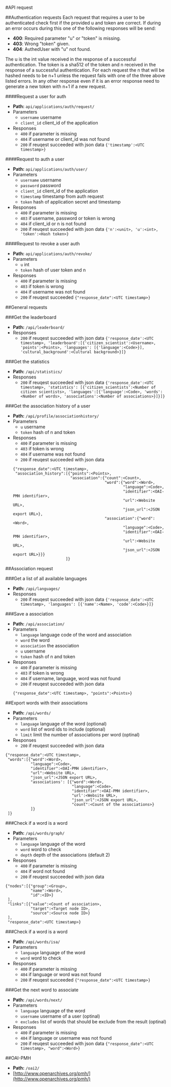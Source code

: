#API request

##Authentication requests
Each request that requires a user to be authenticated check first if the provided
u and token are correct. If during an error occurs during this one of the
following responses will be send:
* **400**: Required parameter "u" or "token" is missing.
* **403**: Wrong "token" given.
* **404**: AuthedUser with "u" not found.

The u is the int value received in the response of a successful authentication.
The token is a sha512 of the token and n received in the response of a successful
authentication. For each request the n that will be hashed needs to be n+1 unless
the request fails with one of the three above listed errors. In any other
response even if it is an error response need to generate a new token with n+1
if a new request.

####Request a user for auth
* **Path:** `api/applications/auth/request/`
* Parameters
  * `username` username
  * `client_id` client_id of the application
* Responses
  * `400` if parameter is missing
  * `404` if username or client_id was not found
  * `200` if reuqest succeeded with json data `{'timestamp':<UTC timestamp>}`

####Request to auth a user
* **Path:** `api/applications/auth/user/`
* Parameters
  * `username` username
  * `password` password
  * `client_id` client_id of the application
  * `timestamp` timestamp from auth request
  * `token` hash of application secret and timestamp
* Responses
  * `400` if parameter is missing
  * `403` if username, password or token is wrong
  * `404` if client_id or n is not found
  * `200` if reuqest succeeded with json data `{'n':<unit>, 'u':<int>, 'token':<Hash token>}`

####Request to revoke a user auth
* **Path:** `api/applications/auth/revoke/`
* Parameters
  * `u` int
  * `token` hash of user token and n
* Responses
  * `400` if parameter is missing
  * `403` if token is wrong
  * `404` if username was not found
  * `200` if reuqest succeeded ```{"response_date":<UTC timestamp>}```

##General requests

###Get the leaderboard
* **Path:** `/api/leaderboard/`
* Responses
  * `200` if reuqest succeeded with json data `{'response_date':<UTC timestamp>, 'leaderboard':[{'citizen_scientist':<Username>, 'points':<Points>, 'languages': [{'language':<Code>}], 'cultural_background':<Cultural background>}]}`

###Get the statistics
* **Path:** `/api/statistics/`
* Responses
  * `200` if reuqest succeeded with json data `{'response_date':<UTC timestamp>, 'statistics': [{'citizen_scientists':<Number of citizen scientists>, 'languages':[{'language':<Code>, 'words':<Number of words>, 'associations':<Number of associations>}]}]}`

###Get the association history of a user
* **Path:** `/api/profile/associationhistory/`
* Parameters
  * `u` username
  * `token` hash of n and token
* Responses
  * `400` if parameter is missing
  * `403` if token is wrong
  * `404` if username was not found
  * `200` if reuqest succeeded with json data
  ```
  {"response_date":<UTC timestamp>,
   "association_history":[{"points":<Points>,
                           "association":{"count":<Count>,
                                          "word":{"word":<Word>,
                                                  "language":<Code>,
                                                  "identifier":<OAI-PMH identifier>,
                                                  "url":<Website URL>,
                                                  "json_url":<JSON export URL>},
                                          "association":{"word":<Word>,
                                                  "language":<Code>,
                                                  "identifier":<OAI-PMH identifier>,
                                                  "url":<Website URL>,
                                                  "json_url":<JSON export URL>}}}
                         ]}
  ```

##Association request

###Get a list of all available languages
* **Path:** `/api/languages/`
* Responses
  * `200` if reuqest succeeded with json data `{'response_date':<UTC timestamp>, 'languages': [{'name':<Name>, 'code':<Code>}]}`

###Save a association
* **Path:** `/api/association/`
* Parameters
  * `language` language code of the word and association
  * `word` the word
  * `association` the association
  * `u` username
  * `token` hash of n and token
* Responses
  * `400` if parameter is missing
  * `403` if token is wrong
  * `404` if username, language, word was not found
  * `200` if reuqest succeeded with json data
  ```
  {"response_date":<UTC timestamp>, "points":<Points>}
  ```

##Export words with their associations
* **Path:** `/api/words/`
* Parameters
  * `language` language of the word (optional)
  * `word` list of word ids to include (optional)
  * `limit` limit the number of associations per word (optinal)
* Responses
  * `200` if reuqest succeeded with json data
 ```
 {"response_date":<UTC timestamp>,
  "words":[{"word":<Word>,
            "language":<Code>,
            "identifier":<OAI-PMH identifier>,
            "url":<Website URL>,
            "json_url":<JSON export URL>,
            "associations': [{"word":<Word>,
                              "language":<Code>,
                              "identifier":<OAI-PMH identifier>,
                              "url':<Website URL>,
                              "json_url":<JSON export URL>,
                              "count":<Count of the associations>}
            ]}
  ]}
 ```

###Check if a word is a word
* **Path:** `/api/words/graph/`
* Parameters
  * `language` language of the word
  * `word` word to check
  * `depth` depth of the associations (default 2)
* Responses
  * `400` if parameter is missing
  * `404` if word not found
  * `200` if reuqest succeeded with json data
 ```
 {"nodes":[{"group":<Group>,
            "name":<Word>,
            "id":<ID>}
  ],
  "links":[{"value":<Count of association>,
            "target":<Target node ID>,
            "source":<Source node ID>}
  ],
  "response_date":<UTC timestamp>}
 ```

###Check if a word is a word
* **Path:** `/api/words/isa/`
* Parameters
  * `language` language of the word
  * `word` word to check
* Responses
  * `400` if parameter is missing
  * `404` if language or word was not found
  * `200` if reuqest succeeded ```{"response_date":<UTC timestamp>}```

###Get the next word to associate
* **Path:** `/api/words/next/`
* Parameters
  * `language` language of the word
  * `username` username of a user (optinal)
  * `excludes` list of words that should be exclude from the result (optinal)
* Responses
  * `400` if parameter is missing
  * `404` if language or username was not found
  * `200` if reuqest succeeded with json data `{"response_date":<UTC timestamp>, "word":<Word>}`

##OAI-PMH
* **Path:** `/oai2/`
* [http://www.openarchives.org/pmh/](http://www.openarchives.org/pmh/)
